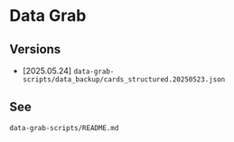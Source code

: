 # Data Grab

## Versions

- [2025.05.24] `data-grab-scripts/data_backup/cards_structured.20250523.json`

## See

`data-grab-scripts/README.md`
